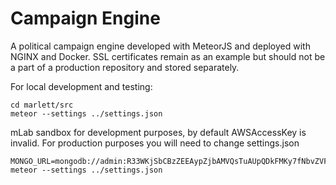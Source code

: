# Campaign Engine

A political campaign engine developed with MeteorJS and deployed with NGINX and Docker. SSL certificates remain as an example but should not
be a part of a production repository and stored separately.

For local development and testing:

	cd marlett/src
	meteor --settings ../settings.json

mLab sandbox for development purposes, by default AWSAccessKey is invalid. For production purposes you will need to change settings.json

	MONGO_URL=mongodb://admin:R33WKjSbCBzZEEAypZjbAMVQsTuAUpQDkFMKy7fNbvZVFMTX3uvyy5ubWum6Te74MNad2W6PZ8meySHQFqAkCsSZRyjGgztNXeqsRtev2FRkph2@ds061335.mongolab.com:61335/marlett meteor --settings ../settings.json